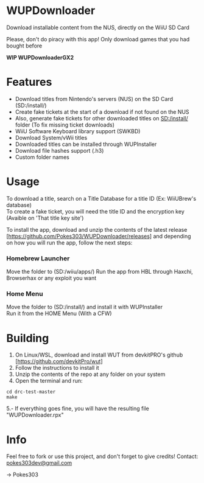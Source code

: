 # WUPDownloader
Download installable content from the NUS, directly on the WiiU SD Card

Please, don't do piracy with this app! Only download games that you had bought before

**WIP WUPDownloaderGX2**
# Features
- Download titles from Nintendo's servers (NUS) on the SD Card (SD:/install/)
- Create fake tickets at the start of a download if not found on the NUS
- Also, generate fake tickets for other downloaded titles on <SD:/install/> folder (To fix missing ticket downloads)
- WiiU Software Keyboard library support (SWKBD)
- Download System/vWii titles
- Downloaded titles can be installed through WUPInstaller
- Download file hashes support (.h3)
- Custom folder names

# Usage
To download a title, search on a Title Database for a title ID (Ex: WiiUBrew's database)\
To create a fake ticket, you will need the title ID and the encryption key (Avaible on 'That title key site')

To install the app, download and unzip the contents of the latest release [https://github.com/Pokes303/WUPDownloader/releases] and depending on how you will run the app, follow the next steps:

### Homebrew Launcher
Move the folder to (SD:/wiiu/apps/)
Run the app from HBL through Haxchi, Browserhax or any exploit you want

### Home Menu
Move the folder to (SD:/install/) and install it with WUPInstaller\
Run it from the HOME Menu (With a CFW)

# Building
1. On Linux/WSL, download and install WUT from devkitPRO's github [https://github.com/devkitPro/wut]
2. Follow the instructions to install it
3. Unzip the contents of the repo at any folder on your system
4. Open the terminal and run:
```
cd drc-test-master
make
```
5.- If everything goes fine, you will have the resulting file "WUPDownloader.rpx"

# Info
Feel free to fork or use this project, and don't forget to give credits!
Contact: pokes303dev@gmail.com

-> Pokes303
